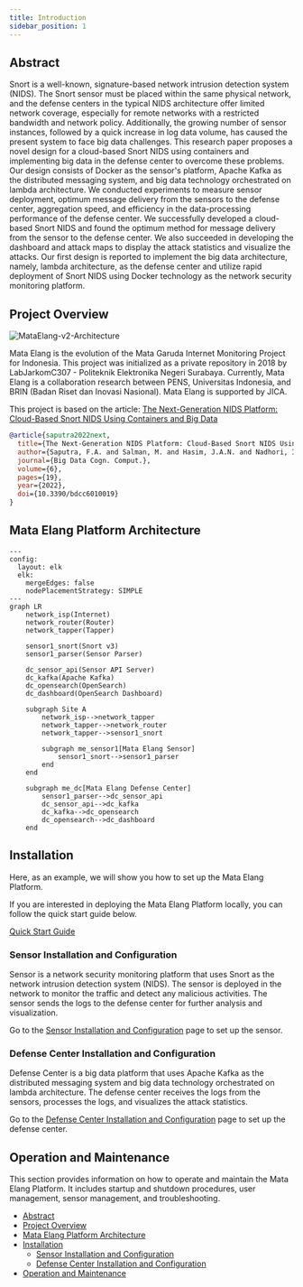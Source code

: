 ```yaml
---
title: Introduction
sidebar_position: 1
---
```


## Abstract

Snort is a well-known, signature-based network intrusion detection system (NIDS). The Snort sensor must be placed within the same physical network, and the defense centers in the typical NIDS architecture offer limited network coverage, especially for remote networks with a restricted bandwidth and network policy. Additionally, the growing number of sensor instances, followed by a quick increase in log data volume, has caused the present system to face big data challenges. This research paper proposes a novel design for a cloud-based Snort NIDS using containers and implementing big data in the defense center to overcome these problems. Our design consists of Docker as the sensor's platform, Apache Kafka as the distributed messaging system, and big data technology orchestrated on lambda architecture. We conducted experiments to measure sensor deployment, optimum message delivery from the sensors to the defense center, aggregation speed, and efficiency in the data-processing performance of the defense center. We successfully developed a cloud-based Snort NIDS and found the optimum method for message delivery from the sensor to the defense center. We also succeeded in developing the dashboard and attack maps to display the attack statistics and visualize the attacks. Our first design is reported to implement the big data architecture, namely, lambda architecture, as the defense center and utilize rapid deployment of Snort NIDS using Docker technology as the network security monitoring platform.

## Project Overview

![MataElang-v2-Architecture](/img/MataElangv2Architecture.png)

Mata Elang is the evolution of the Mata Garuda Internet Monitoring Project for Indonesia. This project was initialized as a private repository in 2018 by LabJarkomC307 - Politeknik Elektronika Negeri Surabaya. Currently, Mata Elang is a collaboration research between PENS, Universitas Indonesia, and BRIN (Badan Riset dan Inovasi Nasional). Mata Elang is supported by JICA.

This project is based on the article: [The Next-Generation NIDS Platform: Cloud-Based Snort NIDS Using Containers and Big Data](https://www.mdpi.com/2504-2289/6/1/19)

```bibtex
@article{saputra2022next,
  title={The Next-Generation NIDS Platform: Cloud-Based Snort NIDS Using Containers and Big Data},
  author={Saputra, F.A. and Salman, M. and Hasim, J.A.N. and Nadhori, I.U. and Ramli, K.},
  journal={Big Data Cogn. Comput.},
  volume={6},
  pages={19},
  year={2022},
  doi={10.3390/bdcc6010019}
}
```

## Mata Elang Platform Architecture

```mermaid
---
config:
  layout: elk
  elk:
    mergeEdges: false
    nodePlacementStrategy: SIMPLE 
---
graph LR
    network_isp(Internet)
    network_router(Router)
    network_tapper(Tapper)

    sensor1_snort(Snort v3)
    sensor1_parser(Sensor Parser)

    dc_sensor_api(Sensor API Server)
    dc_kafka(Apache Kafka)
    dc_opensearch(OpenSearch)
    dc_dashboard(OpenSearch Dashboard)

    subgraph Site A
        network_isp-->network_tapper
        network_tapper-->network_router
        network_tapper-->sensor1_snort
        
        subgraph me_sensor1[Mata Elang Sensor]
            sensor1_snort-->sensor1_parser
        end
    end

    subgraph me_dc[Mata Elang Defense Center]
        sensor1_parser-->dc_sensor_api
        dc_sensor_api-->dc_kafka
        dc_kafka-->dc_opensearch
        dc_opensearch-->dc_dashboard
    end
```

## Installation

Here, as an example, we will show you how to set up the Mata Elang Platform.

If you are interested in deploying the Mata Elang Platform locally, you can follow the quick start guide below.

[Quick Start Guide](/docs/quick-start.md)

<!-- #### All Servers

1. [Time Zone and NTP](/mata-elang-stable/mataelang-platform/wiki/time-zone-and-ntp) -->

### Sensor Installation and Configuration

Sensor is a network security monitoring platform that uses Snort as the network intrusion detection system (NIDS). The sensor is deployed in the network to monitor the traffic and detect any malicious activities. The sensor sends the logs to the defense center for further analysis and visualization.

Go to the [Sensor Installation and Configuration](./Installation-and-Configuration/Sensor-Installation.md) page to set up the sensor.

### Defense Center Installation and Configuration

Defense Center is a big data platform that uses Apache Kafka as the distributed messaging system and big data technology orchestrated on lambda architecture. The defense center receives the logs from the sensors, processes the logs, and visualizes the attack statistics.

Go to the [Defense Center Installation and Configuration](./Installation-and-Configuration/Defense-Center-Installation.md) page to set up the defense center.

## Operation and Maintenance

This section provides information on how to operate and maintain the Mata Elang Platform. It includes startup and shutdown procedures, user management, sensor management, and troubleshooting.

- [Abstract](#abstract)
- [Project Overview](#project-overview)
- [Mata Elang Platform Architecture](#mata-elang-platform-architecture)
- [Installation](#installation)
  - [Sensor Installation and Configuration](#sensor-installation-and-configuration)
  - [Defense Center Installation and Configuration](#defense-center-installation-and-configuration)
- [Operation and Maintenance](#operation-and-maintenance)
